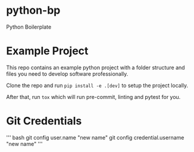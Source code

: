 # python-bp
Python Boilerplate

# Example Project

This repo contains an example python project with a folder structure and files you need to develop
software professionally. 

Clone the repo and run `pip install -e .[dev]` to setup the project locally.

After that, run `tox` which will run pre-commit, linting and pytest for you.

# Git Credentials

''' bash
git config user.name "new name"
git config credential.username "new name"
'''